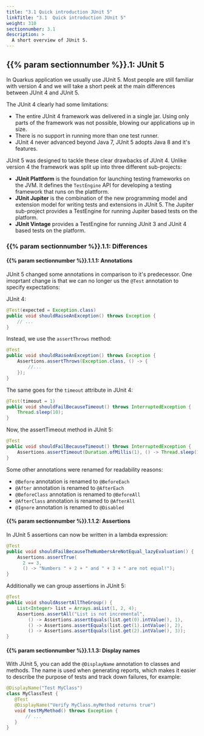 ```yaml
---
title: "3.1 Quick introduction JUnit 5"
linkTitle: "3.1  Quick introduction JUnit 5"
weight: 310
sectionnumber: 3.1
description: >
  A short overview of JUnit 5.
---
```



## {{% param sectionnumber %}}.1: JUnit 5

In Quarkus application we usually use JUnit 5. Most people are still familiar with version 4 and we will take a short peek at the main differences between JUnit 4 and JUnit 5.

The JUnit 4 clearly had some limitations:

* The entire JUnit 4 framework was delivered in a single jar. Using only parts of the framework was not possible, blowing our applications up in size.
* There is no support in running more than one test runner.
* JUnit 4 never advanced beyond Java 7, JUnit 5 adopts Java 8 and it's features.

JUnit 5 was designed to tackle these clear drawbacks of JUnit 4. Unlike version 4 the framework was split up into three different sub-projects:

* **JUnit Plattform** is the foundation for launching testing frameworks on the JVM. It defines the `TestEngine` API for developing a testing framework that runs on the plattform.
* **JUnit Jupiter** is the combination of the new programming model and extension model for writing tests and extensions in JUnit 5. The Jupiter sub-project provides a TestEngine for running Jupiter based tests on the platform.
* **JUnit Vintage** provides a TestEngine for running JUnit 3 and JUnit 4 based tests on the platform.


### {{% param sectionnumber %}}.1.1: Differences


#### {{% param sectionnumber %}}.1.1.1: Annotations

JUnit 5 changed some annotations in comparison to it's predecessor. One imoprtant change is that we can no longer us the `@Test` annotation to specify expectations:

JUnit 4:
```java
@Test(expected = Exception.class)
public void shouldRaiseAnException() throws Exception {
    // ...
}
```

Instead, we use the `assertThrows` method:

```java
@Test
public void shouldRaiseAnException() throws Exception {
    Assertions.assertThrows(Exception.class, () -> {
        //...
    });
}
```

The same goes for the `timeout` attribute in JUnit 4:

```java
@Test(timeout = 1)
public void shouldFailBecauseTimeout() throws InterruptedException {
    Thread.sleep(10);
}
```

Now, the assertTimeout method in JUnit 5:


```java
@Test
public void shouldFailBecauseTimeout() throws InterruptedException {
    Assertions.assertTimeout(Duration.ofMillis(1), () -> Thread.sleep(10));
}
```

Some other annotations were renamed for readability reasons:

* `@Before` annotation is renamed to `@BeforeEach`
* `@After` annotation is renamed to `@AfterEach`
* `@BeforeClass` annotation is renamed to `@BeforeAll`
* `@AfterClass` annotation is renamed to `@AfterAll`
* `@Ignore` annotation is renamed to `@Disabled`


#### {{% param sectionnumber %}}.1.1.2: Assertions

In JUnit 5 assertions can now be written in a lambda expression:

```java
@Test
public void shouldFailBecauseTheNumbersAreNotEqual_lazyEvaluation() {
    Assertions.assertTrue(
      2 == 3, 
      () -> "Numbers " + 2 + " and " + 3 + " are not equal!");
}
```

Additionally we can group assertions in JUnit 5:

```java
@Test
public void shouldAssertAllTheGroup() {
    List<Integer> list = Arrays.asList(1, 2, 4);
    Assertions.assertAll("List is not incremental",
        () -> Assertions.assertEquals(list.get(0).intValue(), 1),
        () -> Assertions.assertEquals(list.get(1).intValue(), 2),
        () -> Assertions.assertEquals(list.get(2).intValue(), 3));
}
```


#### {{% param sectionnumber %}}.1.1.3: Display names

 With JUnit 5, you can add the `@DisplayName` annotation to classes and methods. The name is used when generating reports, which makes it easier to describe the purpose of tests and track down failures, for example:

 ```java
@DisplayName("Test MyClass")
class MyClassTest {
    @Test
    @DisplayName("Verify MyClass.myMethod returns true")
    void testMyMethod() throws Exception {    
        // ...
    }
}
 ```
